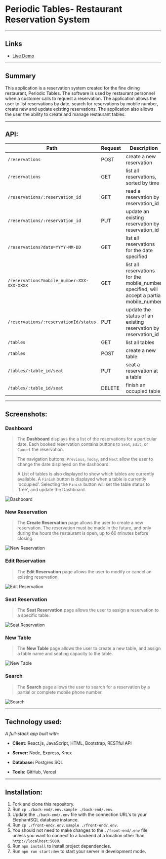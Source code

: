 
# **Periodic Tables**- Restaurant Reservation System

---
## Links
* [Live Demo](https://front-end-ten-umber.vercel.app/)

---
## Summary
This application is a reservation system created for the fine dining restaurant, Periodic Tables. The software is used by restaurant personnel when a customer calls to request a reservation. The application allows the user to list reservations by date, search for reservations by mobile number, create new and update existing reservations. The application also allows the user the ability to create and manage restaurant tables.

---
## API:

| Path | Request | Description |
| ---------------- | ----- | ---------------------------------------------------------------- |
| `/reservations` | POST | create a new reservation |
| `/reservations` | GET | list all reservations, sorted by time |
| `/reservations/:reservation_id` | GET | read a reservation by reservation_id |
| `/reservations/:reservation_id` | PUT | update an existing reservation by reservation_id |
| `/reservations?date=YYYY-MM-DD` | GET | list all reservations for the date specified |
| `/reservations?mobile_number=XXX-XXX-XXXX` | GET | list all reservations for the mobile_number specified, will accept a partial mobile_number |
| `/reservations/:reservationId/status` | PUT | update the status of an existing reservation by reservation_id  |
| `/tables` | GET | list all tables |
| `/tables` | POST | create a new table |
| `/tables/:table_id/seat` | PUT | seat a reservation at a table |
| `/tables/:table_id/seat` | DELETE | finish an occupied table |

---
## Screenshots:

### Dashboard
 > The **Dashboard** displays the a list of the reservations for a particular date. Each booked reservation contains buttons to `Seat`, `Edit`, or `Cancel` the reservation.
>
 > The navigation buttons: `Previous`, `Today`, and `Next` allow the user to change the date displayed on the dashboard.
>
 > A List of tables is also displayed to show which tables are currently available. A `Finish` button is displayed when a table is currently 'occupied'. Selecting the `Finish` button will set the table status to 'free', and update the Dashboard.

![Dashboard](./screenshots/dashboard.PNG)

### New Reservation
 > The **Create Reservation** page allows the user to create a new reservation. The reservation must be made in the future, and only during the hours the restaurant is open, up to 60 minutes before closing. 


![New Reservation](./screenshots/create-reservation.PNG)

### Edit Reservation
 > The **Edit Reservation** page allows the user to modify or cancel an existing reservation.

 ![Edit Reservation](./screenshots/edit-reservation.PNG)


### Seat Reservation
> The **Seat Reservation** page allows the user to assign a reservation to a specific table.

![Seat Reservation](./screenshots/seat.PNG)


### New Table
> The **New Table** page allows the user to create a new table, and assign a table name and seating capacity to the table.

![New Table](./screenshots/create-table.PNG)

### Search
> The **Search** page allows the user to search for a reservation by a partial or complete mobile phone number.

![Search](./screenshots/search.PNG)

---
## Technology used:

 *A full-stack app built with:* 

- **Client:** React.js, JavaScript, HTML, Bootstrap, RESTful API
- **Server:** Node, Express, Knex

- **Database:** Postgres SQL

- **Tools:** GitHub, Vercel

---
## Installation:

1. Fork and clone this repository.
1. Run `cp ./back-end/.env.sample ./back-end/.env`.
1. Update the `./back-end/.env` file with the connection URL's to your ElephantSQL database instance.
1. Run `cp ./front-end/.env.sample ./front-end/.env`.
1. You should not need to make changes to the `./front-end/.env` file unless you want to connect to a backend at a location other than `http://localhost:5000`.
1. Run `npm install` to install project dependencies.
1. Run `npm run start:dev` to start your server in development mode.
